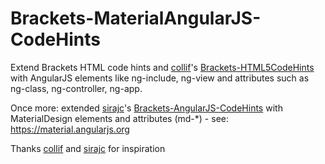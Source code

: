 Brackets-MaterialAngularJS-CodeHints
====================================

Extend Brackets HTML code hints and [collif](https://github.com/coliff)'s [Brackets-HTML5CodeHints](https://github.com/coliff/Brackets-HTML5CodeHints) with AngularJS elements like ng-include, ng-view and attributes such as ng-class, ng-controller, ng-app.

Once more: extended [sirajc](https://github.com/sirajc)'s [Brackets-AngularJS-CodeHints](https://github.com/sirajc/Brackets-AngularJS-CodeHints) with MaterialDesign elements and attributes (md-*) - see: https://material.angularjs.org

Thanks [collif](https://github.com/coliff) and [sirajc](https://github.com/sirajc) for inspiration